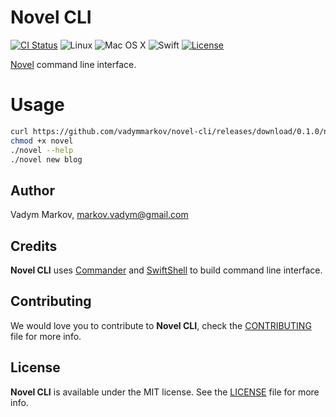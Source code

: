 # Novel CLI

[![CI Status](http://img.shields.io/travis/vadymmarkov/novel-cli.svg?style=flat)](https://travis-ci.org/vadymmarkov/novel-cli)
![Linux](https://img.shields.io/badge/os-linux-green.svg?style=flat)
![Mac OS X](https://img.shields.io/badge/os-Mac%20OS%20X-green.svg?style=flat)
![Swift](https://img.shields.io/badge/%20in-swift%203.0.1-orange.svg)
[![License](http://img.shields.io/badge/license-MIT-brightgreen.svg)](http://opensource.org/licenses/MIT)

[Novel](https://github.com/hyperoslo/novel) command line interface.

# Usage

```sh
curl https://github.com/vadymmarkov/novel-cli/releases/download/0.1.0/novel
chmod +x novel
./novel --help
./novel new blog
```

## Author

Vadym Markov, markov.vadym@gmail.com

## Credits

**Novel CLI** uses [Commander](https://github.com/kylef/Commander) and
[SwiftShell](https://github.com/kareman/SwiftShell.git) to build command line
interface.

## Contributing

We would love you to contribute to **Novel CLI**, check the [CONTRIBUTING](https://github.com/vadymmarkov/novel-cli/blob/master/CONTRIBUTING.md)
file for more info.

## License

**Novel CLI** is available under the MIT license. See the [LICENSE](https://github.com/vadymmarkov/novel-cli/blob/master/LICENSE.md) file for more info.
